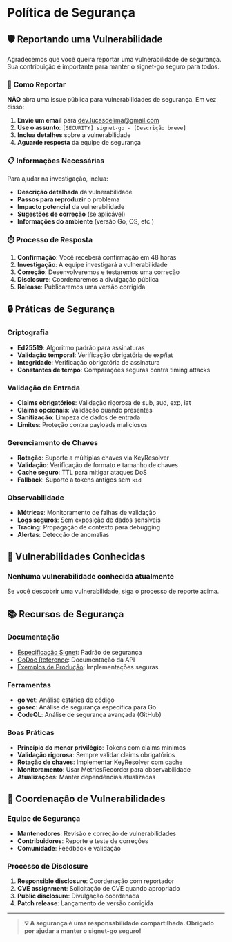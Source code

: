 # Política de Segurança

## 🛡️ Reportando uma Vulnerabilidade

Agradecemos que você queira reportar uma vulnerabilidade de segurança. Sua contribuição é importante para manter o signet-go seguro para todos.

### 📧 Como Reportar

**NÃO** abra uma issue pública para vulnerabilidades de segurança. Em vez disso:

1. **Envie um email** para dev.lucasdelima@gmail.com
2. **Use o assunto**: `[SECURITY] signet-go - [Descrição breve]`
3. **Inclua detalhes** sobre a vulnerabilidade
4. **Aguarde resposta** da equipe de segurança

### 📋 Informações Necessárias

Para ajudar na investigação, inclua:

- **Descrição detalhada** da vulnerabilidade
- **Passos para reproduzir** o problema
- **Impacto potencial** da vulnerabilidade
- **Sugestões de correção** (se aplicável)
- **Informações do ambiente** (versão Go, OS, etc.)

### ⏱️ Processo de Resposta

1. **Confirmação**: Você receberá confirmação em 48 horas
2. **Investigação**: A equipe investigará a vulnerabilidade
3. **Correção**: Desenvolveremos e testaremos uma correção
4. **Disclosure**: Coordenaremos a divulgação pública
5. **Release**: Publicaremos uma versão corrigida

## 🔒 Práticas de Segurança

### Criptografia
- **Ed25519**: Algoritmo padrão para assinaturas
- **Validação temporal**: Verificação obrigatória de exp/iat
- **Integridade**: Verificação obrigatória de assinatura
- **Constantes de tempo**: Comparações seguras contra timing attacks

### Validação de Entrada
- **Claims obrigatórios**: Validação rigorosa de sub, aud, exp, iat
- **Claims opcionais**: Validação quando presentes
- **Sanitização**: Limpeza de dados de entrada
- **Limites**: Proteção contra payloads maliciosos

### Gerenciamento de Chaves
- **Rotação**: Suporte a múltiplas chaves via KeyResolver
- **Validação**: Verificação de formato e tamanho de chaves
- **Cache seguro**: TTL para mitigar ataques DoS
- **Fallback**: Suporte a tokens antigos sem `kid`

### Observabilidade
- **Métricas**: Monitoramento de falhas de validação
- **Logs seguros**: Sem exposição de dados sensíveis
- **Tracing**: Propagação de contexto para debugging
- **Alertas**: Detecção de anomalias

## 🚨 Vulnerabilidades Conhecidas

### Nenhuma vulnerabilidade conhecida atualmente

Se você descobrir uma vulnerabilidade, siga o processo de reporte acima.

## 📚 Recursos de Segurança

### Documentação
- [Especificação Signet](SPECIFICATION-v1.0.md): Padrão de segurança
- [GoDoc Reference](GODOC-REFERENCE.md): Documentação da API
- [Exemplos de Produção](examples/): Implementações seguras

### Ferramentas
- **go vet**: Análise estática de código
- **gosec**: Análise de segurança específica para Go
- **CodeQL**: Análise de segurança avançada (GitHub)

### Boas Práticas
- **Princípio do menor privilégio**: Tokens com claims mínimos
- **Validação rigorosa**: Sempre validar claims obrigatórios
- **Rotação de chaves**: Implementar KeyResolver com cache
- **Monitoramento**: Usar MetricsRecorder para observabilidade
- **Atualizações**: Manter dependências atualizadas

## 🤝 Coordenação de Vulnerabilidades

### Equipe de Segurança
- **Mantenedores**: Revisão e correção de vulnerabilidades
- **Contribuidores**: Reporte e teste de correções
- **Comunidade**: Feedback e validação

### Processo de Disclosure
1. **Responsible disclosure**: Coordenação com reportador
2. **CVE assignment**: Solicitação de CVE quando apropriado
3. **Public disclosure**: Divulgação coordenada
4. **Patch release**: Lançamento de versão corrigida

---

> **💡 A segurança é uma responsabilidade compartilhada. Obrigado por ajudar a manter o signet-go seguro!** 